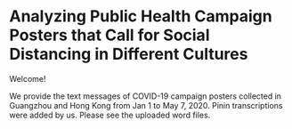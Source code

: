 # Analyzing Public Health Campaign Posters that Call for Social Distancing in Different Cultures

Welcome!

We provide the text messages of COVID-19 campaign posters collected in Guangzhou and Hong Kong from Jan 1 to May 7, 2020. Pinin transcriptions were added by us. Please see the uploaded word files.
                                                                                                                                           
